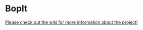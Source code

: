 # BopIt
[Please check out the wiki for more information about the project!](https://github.com/victorvantran/BopIt/wiki)
